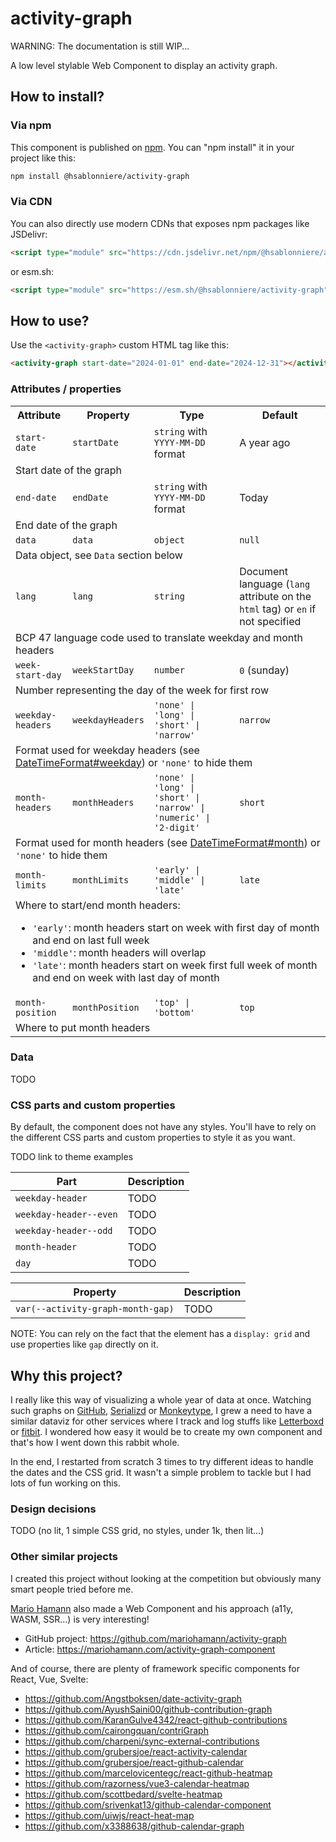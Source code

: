 # activity-graph

WARNING: The documentation is still WIP...

A low level stylable Web Component to display an activity graph.

## How to install?

### Via npm

This component is published on [npm](https://www.npmjs.com/package/@hsablonniere/activity-graph).
You can "npm install" it in your project like this:

```bash
npm install @hsablonniere/activity-graph
```

### Via CDN

You can also directly use modern CDNs that exposes npm packages like JSDelivr:

```html
<script type="module" src="https://cdn.jsdelivr.net/npm/@hsablonniere/activity-graph/+esm"></script>
```

or esm.sh:

```html
<script type="module" src="https://esm.sh/@hsablonniere/activity-graph"></script>
```

## How to use?

Use the `<activity-graph>` custom HTML tag like this:

```html
<activity-graph start-date="2024-01-01" end-date="2024-12-31"></activity-graph>
```

### Attributes / properties

<table>
  <tr>
    <th>Attribute
    <th>Property
    <th>Type
    <th>Default
  <tr>
    <td><code>start-date</code>
    <td><code>startDate</code>
    <td><code>string</code> with <code>YYYY-MM-DD</code> format
    <td>A year ago
  <tr>
    <td colspan="4">Start date of the graph
  <tr>
    <td><code>end-date</code>
    <td><code>endDate</code>
    <td><code>string</code> with <code>YYYY-MM-DD</code> format
    <td>Today
  <tr>
    <td colspan="4">End date of the graph
  <tr>
    <td><code>data</code>
    <td><code>data</code>
    <td><code>object</code>
    <td><code>null</code>
  <tr>
    <td colspan="4">Data object, see <code>Data</code> section below
  <tr>
    <td><code>lang</code>
    <td><code>lang</code>
    <td><code>string</code>
    <td>Document language (<code>lang</code> attribute on the <code>html</code> tag) or <code>en</code> if not specified
  <tr>
    <td colspan="4">BCP 47 language code used to translate weekday and month headers
  <tr>
    <td><code>week-start-day</code>
    <td><code>weekStartDay</code>
    <td><code>number</code>
    <td><code>0</code> (sunday)
  <tr>
    <td colspan="4">Number representing the day of the week for first row
  <tr>
    <td><code>weekday-headers</code>
    <td><code>weekdayHeaders</code>
    <td><code>'none' | 'long' | 'short' | 'narrow'</code>
    <td><code>narrow</code>
  <tr>
    <td colspan="4">Format used for weekday headers (see <a href="https://developer.mozilla.org/en-US/docs/Web/JavaScript/Reference/Global_Objects/Intl/DateTimeFormat/DateTimeFormat#weekday">DateTimeFormat#weekday</a>) or <code>'none'</code> to hide them
  <tr>
    <td><code>month-headers</code>
    <td><code>monthHeaders</code>
    <td><code>'none' | 'long' | 'short' | 'narrow' | 'numeric' | '2-digit'</code>
    <td><code>short</code>
  <tr>
    <td colspan="4">Format used for month headers (see <a href="https://developer.mozilla.org/en-US/docs/Web/JavaScript/Reference/Global_Objects/Intl/DateTimeFormat/DateTimeFormat#month">DateTimeFormat#month</a>) or <code>'none'</code> to hide them
  <tr>
    <td><code>month-limits</code>
    <td><code>monthLimits</code>
    <td><code>'early' | 'middle' | 'late'</code>
    <td><code>late</code>
  <tr>
    <td colspan="4">Where to start/end month headers:
      <ul>
        <li><code>'early'</code>: month headers start on week with first day of month and end on last full week
        <li><code>'middle'</code>: month headers will overlap
        <li><code>'late'</code>: month headers start on week first full week of month and end on week with last day of month
      </ul>
  <tr>
    <td><code>month-position</code>
    <td><code>monthPosition</code>
    <td><code>'top' | 'bottom'</code>
    <td><code>top</code>
  <tr>
    <td colspan="4">Where to put month headers
</table>

### Data

TODO

### CSS parts and custom properties

By default, the component does not have any styles.
You'll have to rely on the different CSS parts and custom properties to style it as you want.

TODO link to theme examples

| Part                   | Description |
| ---------------------- | ----------- |
| `weekday-header`       | TODO        |
| `weekday-header--even` | TODO        |
| `weekday-header--odd`  | TODO        |
| `month-header`         | TODO        |
| `day`                  | TODO        |

| Property                          | Description |
| --------------------------------- | ----------- |
| `var(--activity-graph-month-gap)` | TODO        |

NOTE: You can rely on the fact that the element has a `display: grid` and use properties like `gap` directly on it.

## Why this project?

I really like this way of visualizing a whole year of data at once.
Watching such graphs on [GitHub](https://github.com/), [Serializd](https://www.serializd.com/) or [Monkeytype](https://monkeytype.com/), I grew a need to have a similar dataviz for other services where I track and log stuffs like [Letterboxd](https://letterboxd.com/) or [fitbit](https://fitbit.com).
I wondered how easy it would be to create my own component and that's how I went down this rabbit whole.

In the end, I restarted from scratch 3 times to try different ideas to handle the dates and the CSS grid.
It wasn't a simple problem to tackle but I had lots of fun working on this.

### Design decisions

TODO (no lit, 1 simple CSS grid, no styles, under 1k, then lit...)

### Other similar projects

I created this project without looking at the competition but obviously many smart people tried before me.

[Mario Hamann](https://github.com/mariohamann) also made a Web Component and his approach (a11y, WASM, SSR...) is very interesting!

- GitHub project: https://github.com/mariohamann/activity-graph
- Article: https://mariohamann.com/activity-graph-component

And of course, there are plenty of framework specific components for React, Vue, Svelte:

- https://github.com/Angstboksen/date-activity-graph
- https://github.com/AyushSaini00/github-contribution-graph
- https://github.com/KaranGulve4342/react-github-contributions
- https://github.com/cairongquan/contriGraph
- https://github.com/charpeni/sync-external-contributions
- https://github.com/grubersjoe/react-activity-calendar
- https://github.com/grubersjoe/react-github-calendar
- https://github.com/marcelovicentegc/react-github-heatmap
- https://github.com/razorness/vue3-calendar-heatmap
- https://github.com/scottbedard/svelte-heatmap
- https://github.com/srivenkat13/github-calendar-component
- https://github.com/uiwjs/react-heat-map
- https://github.com/x3388638/github-calendar-graph
